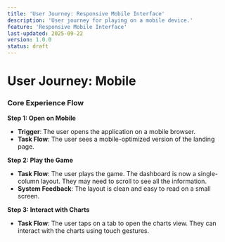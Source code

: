 ```yaml
---
title: 'User Journey: Responsive Mobile Interface'
description: 'User journey for playing on a mobile device.'
feature: 'Responsive Mobile Interface'
last-updated: 2025-09-22
version: 1.0.0
status: draft
---
```


# User Journey: Mobile

### Core Experience Flow

**Step 1: Open on Mobile**
- **Trigger**: The user opens the application on a mobile browser.
- **Task Flow**: The user sees a mobile-optimized version of the landing page.

**Step 2: Play the Game**
- **Task Flow**: The user plays the game. The dashboard is now a single-column layout. They may need to scroll to see all the information.
- **System Feedback**: The layout is clean and easy to read on a small screen.

**Step 3: Interact with Charts**
- **Task Flow**: The user taps on a tab to open the charts view. They can interact with the charts using touch gestures.
